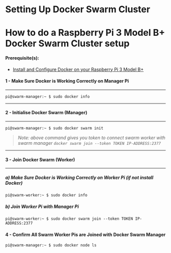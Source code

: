 # Setting Up Docker Swarm Cluster

# How to do a Raspberry Pi 3 Model B+ Docker Swarm Cluster setup

#### Prerequisite(s):
- [Install and Configure Docker on your Raspberry Pi 3 Model B+](./11-setting-up-docker.md)

#### 1 - Make Sure Docker is Working Correctly on Manager Pi
---

```console
pi@swarm-manager:~ $ sudo docker info
```

---
#### 2 - Initialise Docker Swarm (Manager)
---

```console
pi@swarm-manager:~ $ sudo docker swarm init
```

> _Note: above command gives you token to connect swarm worker with swarm manager `docker swarm join --token TOKEN IP-ADDRESS:2377`_

---
#### 3 - Join Docker Swarm (Worker)
---
##### a) Make Sure Docker is Working Correctly on Worker Pi (if not install Docker)
```console
pi@swarm-worker:~ $ sudo docker info
```

##### b) Join Worker Pi with Manager Pi
```console
pi@swarm-worker:~ $ sudo docker swarm join --token TOKEN IP-ADDRESS:2377
```

#### 4 - Confirm All Swarm Worker Pis are Joined with Docker Swarm Manager
```console
pi@swarm-manager:~ $ sudo docker node ls
```





